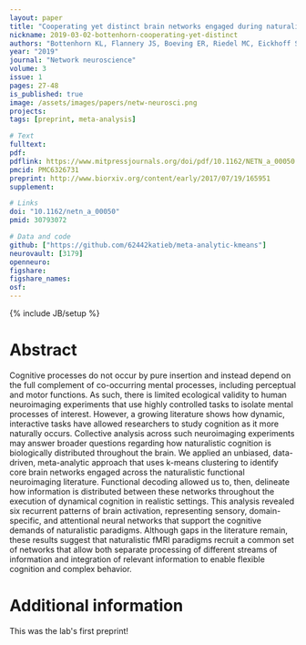 ```yaml
---
layout: paper
title: "Cooperating yet distinct brain networks engaged during naturalistic paradigms: A meta-analysis of functional MRI results"
nickname: 2019-03-02-bottenhorn-cooperating-yet-distinct
authors: "Bottenhorn KL, Flannery JS, Boeving ER, Riedel MC, Eickhoff SB, Sutherland MT, Laird AR"
year: "2019"
journal: "Network neuroscience"
volume: 3
issue: 1
pages: 27-48
is_published: true
image: /assets/images/papers/netw-neurosci.png
projects:
tags: [preprint, meta-analysis]

# Text
fulltext:
pdf:
pdflink: https://www.mitpressjournals.org/doi/pdf/10.1162/NETN_a_00050
pmcid: PMC6326731
preprint: http://www.biorxiv.org/content/early/2017/07/19/165951
supplement:

# Links
doi: "10.1162/netn_a_00050"
pmid: 30793072

# Data and code
github: ["https://github.com/62442katieb/meta-analytic-kmeans"]
neurovault: [3179]
openneuro:
figshare:
figshare_names:
osf:
---
```

{% include JB/setup %}

# Abstract

Cognitive processes do not occur by pure insertion and instead depend on the full complement of co-occurring mental processes, including perceptual and motor functions. As such, there is limited ecological validity to human neuroimaging experiments that use highly controlled tasks to isolate mental processes of interest. However, a growing literature shows how dynamic, interactive tasks have allowed researchers to study cognition as it more naturally occurs. Collective analysis across such neuroimaging experiments may answer broader questions regarding how naturalistic cognition is biologically distributed throughout the brain. We applied an unbiased, data-driven, meta-analytic approach that uses k-means clustering to identify core brain networks engaged across the naturalistic functional neuroimaging literature. Functional decoding allowed us to, then, delineate how information is distributed between these networks throughout the execution of dynamical cognition in realistic settings. This analysis revealed six recurrent patterns of brain activation, representing sensory, domain-specific, and attentional neural networks that support the cognitive demands of naturalistic paradigms. Although gaps in the literature remain, these results suggest that naturalistic fMRI paradigms recruit a common set of networks that allow both separate processing of different streams of information and integration of relevant information to enable flexible cognition and complex behavior.

# Additional information

This was the lab's first preprint!
